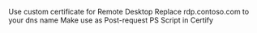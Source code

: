 Use custom certificate for Remote Desktop
Replace rdp.contoso.com to your dns name
Make use as Post-request PS Script in Certify
